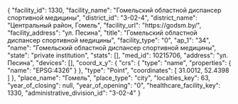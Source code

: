 {
    "facility_id": 1330,
    "facility_name": "Гомельский областной диспансер спортивной медицины",
    "district_id": "3-02-4",
    "district_name": "Центральный район, Гомель",
    "facility_url": "https:\/\/godsm.by\/",
    "facility_address": "ул. Песина",
    "title": "Гомельский областной диспансер спортивной медицины",
    "facility_type": "0",
    "ap_1": "34",
    "name": "Гомельский областной диспансер спортивной медицины",
    "state": "private institution",
    "stats": [],
    "med_id": 10215706,
    "address": "ул. Песина",
    "devices": [],
    "coord_x_y": {
        "crs": {
            "type": "name",
            "properties": {
                "name": "EPSG:4326"
            }
        },
        "type": "Point",
        "coordinates": [
            31.0012,
            52.4398
        ]
    },
    "place_name": "Гомель",
    "place_type": "city",
    "localties_key": 63,
    "year_of_closing": null,
    "year_of_opening": "0",
    "healthcare_facility_key": 1330,
    "administrative_division_id": "3-02-4"
}